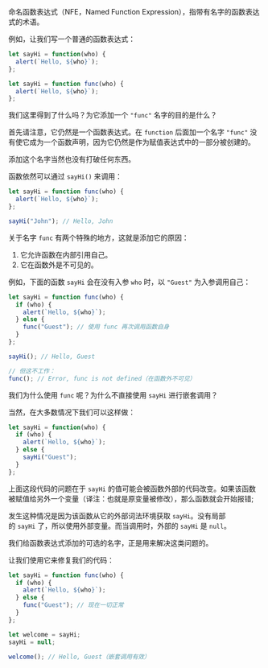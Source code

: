 命名函数表达式（NFE，Named Function Expression），指带有名字的函数表达式的术语。

例如，让我们写一个普通的函数表达式：

```JavaScript
let sayHi = function(who) {
  alert(`Hello, ${who}`);
};
```

```javascript
let sayHi = function func(who) {
  alert(`Hello, ${who}`);
};
```

我们这里得到了什么吗？为它添加一个 `"func"` 名字的目的是什么？

首先请注意，它仍然是一个函数表达式。在 `function` 后面加一个名字 `"func"` 没有使它成为一个函数声明，因为它仍然是作为赋值表达式中的一部分被创建的。

添加这个名字当然也没有打破任何东西。

函数依然可以通过 `sayHi()` 来调用：

```javascript
let sayHi = function func(who) {
  alert(`Hello, ${who}`);
};

sayHi("John"); // Hello, John
```
关于名字 `func` 有两个特殊的地方，这就是添加它的原因：

1. 它允许函数在内部引用自己。
2. 它在函数外是不可见的。

例如，下面的函数 `sayHi` 会在没有入参 `who` 时，以 `"Guest"` 为入参调用自己：

```javascript
let sayHi = function func(who) {
  if (who) {
    alert(`Hello, ${who}`);
  } else {
    func("Guest"); // 使用 func 再次调用函数自身
  }
};

sayHi(); // Hello, Guest

// 但这不工作：
func(); // Error, func is not defined（在函数外不可见）
```

我们为什么使用 `func` 呢？为什么不直接使用 `sayHi` 进行嵌套调用？

当然，在大多数情况下我们可以这样做：

```javascript
let sayHi = function(who) {
  if (who) {
    alert(`Hello, ${who}`);
  } else {
    sayHi("Guest");
  }
};
```
上面这段代码的问题在于 `sayHi` 的值可能会被函数外部的代码改变。如果该函数被赋值给另外一个变量（译注：也就是原变量被修改），那么函数就会开始报错;

发生这种情况是因为该函数从它的外部词法环境获取 `sayHi`。没有局部的 `sayHi` 了，所以使用外部变量。而当调用时，外部的 `sayHi` 是 `null`。

我们给函数表达式添加的可选的名字，正是用来解决这类问题的。

让我们使用它来修复我们的代码：

```javascript
let sayHi = function func(who) {
  if (who) {
    alert(`Hello, ${who}`);
  } else {
    func("Guest"); // 现在一切正常
  }
};

let welcome = sayHi;
sayHi = null;

welcome(); // Hello, Guest（嵌套调用有效）
```